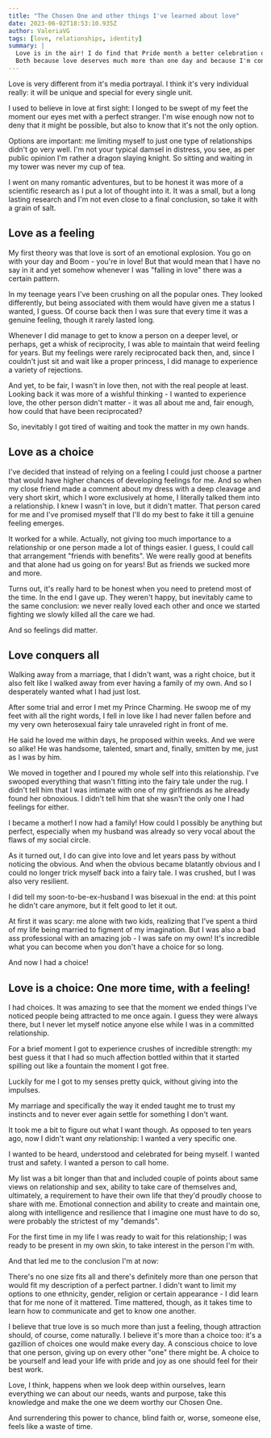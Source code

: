 ```yaml
---
title: "The Chosen One and other things I've learned about love"
date: 2023-06-02T18:53:10.935Z
author: ValeriaVG
tags: [love, relationships, identity]
summary: |
  Love is in the air! I do find that Pride month a better celebration of love than a Valentine's day.
  Both because love deserves much more than one day and because I'm convinced that love is about choices.
---
```


Love is very different from it's media portrayal. I think it's very individual
really: it will be unique and special for every single unit.

I used to believe in love at first sight: I longed to be swept of my feet the
moment our eyes met with a perfect stranger. I'm wise enough now not to deny
that it might be possible, but also to know that it's not the only option.

Options are important: me limiting myself to just one type of relationships
didn't go very well. I'm not your typical damsel in distress, you see, as per
public opinion I'm rather a dragon slaying knight. So sitting and waiting in my
tower was never my cup of tea.

I went on many romantic adventures, but to be honest it was more of a scientific
research as I put a lot of thought into it. It was a small, but a long lasting
research and I'm not even close to a final conclusion, so take it with a grain
of salt.

## Love as a feeling

My first theory was that love is sort of an emotional explosion. You go on with
your day and Boom - you're in love! But that would mean that I have no say in it
and yet somehow whenever I was "falling in love" there was a certain pattern.

In my teenage years I've been crushing on all the popular ones. They looked
differently, but being associated with them would have given me a status I
wanted, I guess. Of course back then I was sure that every time it was a genuine
feeling, though it rarely lasted long.

Whenever I did manage to get to know a person on a deeper level, or perhaps, get
a whisk of reciprocity, I was able to maintain that weird feeling for years. But
my feelings were rarely reciprocated back then, and, since I couldn't just sit
and wait like a proper princess, I did manage to experience a variety of
rejections.

And yet, to be fair, I wasn't in love then, not with the real people at least.
Looking back it was more of a wishful thinking - I wanted to experience love,
the other person didn't matter - it was all about me and, fair enough, how could
that have been reciprocated?

So, inevitably I got tired of waiting and took the matter in my own hands.

## Love as a choice

I've decided that instead of relying on a feeling I could just choose a partner
that would have higher chances of developing feelings for me. And so when my
close friend made a comment about my dress with a deep cleavage and very short
skirt, which I wore exclusively at home, I literally talked them into a
relationship. I knew I wasn't in love, but it didn't matter. That person cared
for me and I've promised myself that I'll do my best to fake it till a genuine
feeling emerges.

It worked for a while. Actually, not giving too much importance to a
relationship or one person made a lot of things easier. I guess, I could call
that arrangement "friends with benefits". We were really good at benefits and
that alone had us going on for years! But as friends we sucked more and more.

Turns out, it's really hard to be honest when you need to pretend most of the
time. In the end I gave up. They weren't happy, but inevitably came to the same
conclusion: we never really loved each other and once we started fighting we
slowly killed all the care we had.

And so feelings did matter.

## Love conquers all

Walking away from a marriage, that I didn't want, was a right choice, but it
also felt like I walked away from ever having a family of my own. And so I
desperately wanted what I had just lost.

After some trial and error I met my Prince Charming. He swoop me of my feet with
all the right words, I fell in love like I had never fallen before and my very
own heterosexual fairy tale unraveled right in front of me.

He said he loved me within days, he proposed within weeks. And we were so alike!
He was handsome, talented, smart and, finally, smitten by me, just as I was by
him.

We moved in together and I poured my whole self into this relationship. I've
swooped everything that wasn't fitting into the fairy tale under the rug. I
didn't tell him that I was intimate with one of my girlfriends as he already
found her obnoxious. I didn't tell him that she wasn't the only one I had
feelings for either.

I became a mother! I now had a family! How could I possibly be anything but
perfect, especially when my husband was already so very vocal about the flaws of
my social circle.

As it turned out, I do can give into love and let years pass by without noticing
the obvious. And when the obvious became blatantly obvious and I could no longer
trick myself back into a fairy tale. I was crushed, but I was also very
resilient.

I did tell my soon-to-be-ex-husband I was bisexual in the end: at this point he
didn't care anymore, but it felt good to let it out.

At first it was scary: me alone with two kids, realizing that I've spent a third
of my life being married to figment of my imagination. But I was also a bad ass
professional with an amazing job - I was safe on my own! It's incredible what
you can become when you don't have a choice for so long.

And now I had a choice!

## Love is a choice: One more time, with a feeling!

I had choices. It was amazing to see that the moment we ended things I've
noticed people being attracted to me once again. I guess they were always there,
but I never let myself notice anyone else while I was in a committed
relationship.

For a brief moment I got to experience crushes of incredible strength: my best
guess it that I had so much affection bottled within that it started spilling
out like a fountain the moment I got free.

Luckily for me I got to my senses pretty quick, without giving into the
impulses.

My marriage and specifically the way it ended taught me to trust my instincts
and to never ever again settle for something I don't want.

It took me a bit to figure out what I want though. As opposed to ten years ago,
now I didn't want _any_ relationship: I wanted a very specific one.

I wanted to be heard, understood and celebrated for being myself. I wanted trust
and safety. I wanted a person to call home.

My list was a bit longer than that and included couple of points about same
views on relationship and sex, ability to take care of themselves and,
ultimately, a requirement to have their own life that they'd proudly choose to
share with me. Emotional connection and ability to create and maintain one,
along with intelligence and resilience that I imagine one must have to do so,
were probably the strictest of my "demands".

For the first time in my life I was ready to wait for this relationship; I was
ready to be present in my own skin, to take interest in the person I'm with.

And that led me to the conclusion I'm at now:

There's no one size fits all and there's definitely more than one person that
would fit my description of a perfect partner. I didn't want to limit my options
to one ethnicity, gender, religion or certain appearance - I did learn that for
me none of it mattered. Time mattered, though, as it takes time to learn how to
communicate and get to know one another.

I believe that true love is so much more than just a feeling, though attraction
should, of course, come naturally. I believe it's more than a choice too: it's a
gazillion of choices one would make every day. A conscious choice to love that
one person, giving up on every other "one" there might be. A choice to be
yourself and lead your life with pride and joy as one should feel for their best
work.

Love, I think, happens when we look deep within ourselves, learn everything we
can about our needs, wants and purpose, take this knowledge and make the one we
deem worthy our Chosen One.

And surrendering this power to chance, blind faith or, worse, someone else,
feels like a waste of time.
